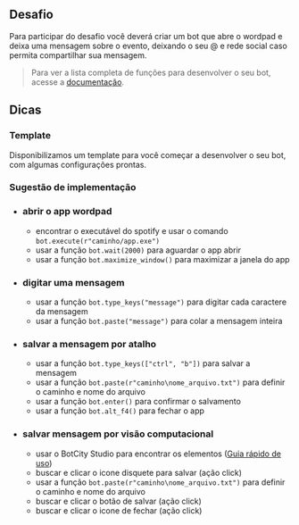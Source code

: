 ## Desafio

Para participar do desafio você deverá criar um bot que abre o wordpad e deixa uma mensagem sobre o evento, deixando o seu @ e rede social caso permita compartilhar sua mensagem.

> Para ver a lista completa de funções para desenvolver o seu bot, acesse a [documentação](https://documentation.botcity.dev/pt/frameworks/desktop/python/).

## Dicas

### Template
Disponibilizamos um template para você começar a desenvolver o seu bot, com algumas configurações prontas.

### Sugestão de implementação
- ### abrir o app wordpad
    - encontrar o executável do spotify e usar o comando `bot.execute(r"caminho/app.exe")`
    - usar a função `bot.wait(2000)` para aguardar o app abrir
    - usar a função `bot.maximize_window()` para maximizar a janela do app

- ### digitar uma mensagem
    - usar a função `bot.type_keys("message")` para digitar cada caractere da mensagem 
    - usar a função `bot.paste("message")` para colar a mensagem inteira

- ### salvar a mensagem por atalho
    - usar a função `bot.type_keys(["ctrl", "b"])` para salvar a mensagem
    - usar a função `bot.paste(r"caminho\nome_arquivo.txt")` para definir o caminho e nome do arquivo
    - usar a função `bot.enter()` para confirmar o salvamento
    - usar a função `bot.alt_f4()` para fechar o app

- ### salvar mensagem por visão computacional
    - usar o BotCity Studio para encontrar os elementos ([Guia rápido de uso](STUDIO.md))
    - buscar e clicar o icone disquete para salvar (ação click)
    - usar a função `bot.paste(r"caminho\nome_arquivo.txt")` para definir o caminho e nome do arquivo
    - buscar e clicar o botão de salvar (ação click)
    - buscar e clicar o icone de fechar (ação click)
